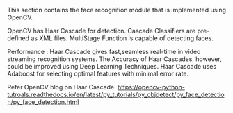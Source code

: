 This section contains the face recognition module that is implemented using OpenCV.

OpenCV has Haar Cascade for detection. Cascade Classifiers are pre-defined as XML files.
MultiStage Function is capable of detecting faces.

Performance : 
Haar Cascade gives fast,seamless real-time in video streaming recognition systems. The Accuracy of Haar Cascades, however, could be improved using Deep Learning Techniques.
Haar Cascade uses Adaboost for selecting optimal features with minimal error rate.

Refer OpenCV blog on Haar Cascade:
https://opencv-python-tutroals.readthedocs.io/en/latest/py_tutorials/py_objdetect/py_face_detection/py_face_detection.html



